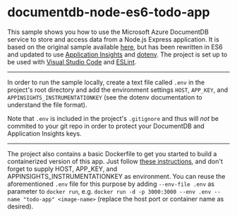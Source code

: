 # documentdb-node-es6-todo-app
This sample shows you how to use the Microsoft Azure DocumentDB service to store and access data from a Node.js Express application. It is based on the original sample available [here](https://github.com/Azure-Samples/documentdb-node-todo-app), but has been rewritten in ES6 and updated to use [Application Insights](https://azure.microsoft.com/en-us/documentation/services/application-insights/) and [dotenv](https://www.npmjs.com/package/dotenv). The project is set up to be used with [Visual Studio Code](https://code.visualstudio.com/) and [ESLint](http://eslint.org/).
***
In order to run the sample locally, create a text file called `.env` in the project's root directory and add the environment settings `HOST`, `APP_KEY`, and `APPINSIGHTS_INSTRUMENTATIONKEY` (see the dotenv documentation to understand the file format). 

Note that `.env` is included in the project's `.gitignore` and thus will _not_ be commited to your git repo in order to protect your DocumentDB and Application Insights keys.
***
The project also contains a basic Dockerfile to get you started to build a containerized version of this app. Just follow [these instructions](https://hub.docker.com/_/node/), and don't forget to supply HOST, APP_KEY, and APPINSIGHTS_INSTRUMENTATIONKEY as environment. You can reuse the aforementioned `.env` file for this purpose by adding `--env-file .env` as parameter to `docker run`, e.g. `docker run -d -p 3000:3000 --env .env
--name "todo-app" <image-name>` (replace the host port or container name as desired). 
